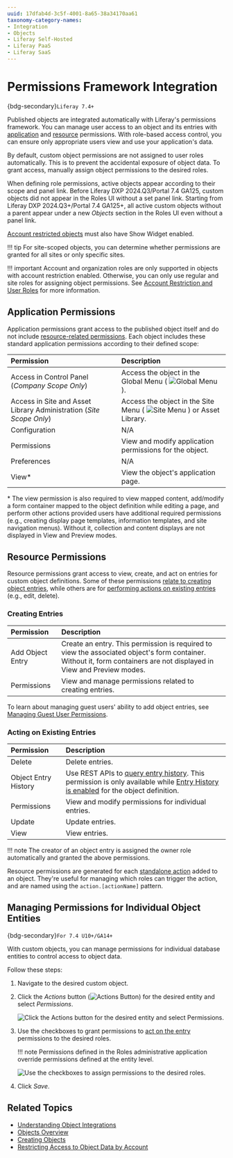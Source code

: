 ```yaml
---
uuid: 17dfab4d-3c5f-4001-8a65-38a34170aa61
taxonomy-category-names:
- Integration
- Objects
- Liferay Self-Hosted
- Liferay PaaS
- Liferay SaaS
---
```

# Permissions Framework Integration

{bdg-secondary}`Liferay 7.4+`

Published objects are integrated automatically with Liferay's permissions framework. You can manage user access to an object and its entries with [application](#application-permissions) and [resource](#resource-permissions) permissions. With role-based access control, you can ensure only appropriate users view and use your application's data.

By default, custom object permissions are not assigned to user roles automatically. This is to prevent the accidental exposure of object data. To grant access, manually assign object permissions to the desired roles.

When defining role permissions, active objects appear according to their scope and panel link. Before Liferay DXP 2024.Q3/Portal 7.4 GA125, custom objects did not appear in the Roles UI without a set panel link. Starting from Liferay DXP 2024.Q3+/Portal 7.4 GA125+, all active custom objects without a parent appear under a new *Objects* section in the Roles UI even without a panel link.

[Account restricted objects](../creating-and-managing-objects/using-system-objects-with-custom-objects/restricting-access-to-object-data-by-account.md) must also have Show Widget enabled.

!!! tip
    For site-scoped objects, you can determine whether permissions are granted for all sites or only specific sites.

!!! important
    Account and organization roles are only supported in objects with account restriction enabled. Otherwise, you can only use regular and site roles for assigning object permissions. See [Account Restriction and User Roles](../creating-and-managing-objects/using-system-objects-with-custom-objects/restricting-access-to-object-data-by-account.md#account-restriction-and-user-roles) for more information.

## Application Permissions

Application permissions grant access to the published object itself and do not include [resource-related permissions](#resource-permissions). Each object includes these standard application permissions according to their defined scope:

| Permission                                                          | Description                                                                                                  |
| :------------------------------------------------------------------ | :----------------------------------------------------------------------------------------------------------- |
| Access in Control Panel (*Company Scope Only*)                      | Access the object in the Global Menu ( ![Global Menu](../../../images/icon-applications-menu.png) ).         |
| Access in Site and Asset Library Administration (*Site Scope Only*) | Access the object in the Site Menu ( ![Site Menu](../../../images/icon-product-menu.png) ) or Asset Library. |
| Configuration                                                       | N/A                                                                                                          |
| Permissions                                                         | View and modify application permissions for the object.                                                      |
| Preferences                                                         | N/A                                                                                                          |
| View*                                                               | View the object's application page.                                                                          |

\* The view permission is also required to view mapped content, add/modify a form container mapped to the object definition while editing a page, and perform other actions provided users have additional required permissions (e.g., creating display page templates, information templates, and site navigation menus). Without it, collection and content displays are not displayed in View and Preview modes.

## Resource Permissions

Resource permissions grant access to view, create, and act on entries for custom object definitions. Some of these permissions [relate to creating object entries](#creating-entries), while others are for [performing actions on existing entries](#acting-on-existing-entries) (e.g., edit, delete).

### Creating Entries

| Permission       | Description                                                                                                                                                           |
| :--------------- | :-------------------------------------------------------------------------------------------------------------------------------------------------------------------- |
| Add Object Entry | Create an entry. This permission is required to view the associated object's form container. Without it, form containers are not displayed in View and Preview modes. |
| Permissions      | View and manage permissions related to creating entries.                                                                                                              |

To learn about managing guest users' ability to add object entries, see [Managing Guest User Permissions](./managing-guest-user-entries.md).

### Acting on Existing Entries

| Permission           | Description                                                                                                                                                                                                                                                                                       |
| :------------------- | :------------------------------------------------------------------------------------------------------------------------------------------------------------------------------------------------------------------------------------------------------------------------------------------------ |
| Delete               | Delete entries.                                                                                                                                                                                                                                                                                   |
| Object Entry History | Use REST APIs to [query entry history](./using-custom-object-apis/using-nestedfields-to-audit-entry-history.md). This permission is only available while [Entry History is enabled](../creating-and-managing-objects/auditing-object-events.md#enabling-entry-history) for the object definition. |
| Permissions          | View and modify permissions for individual entries.                                                                                                                                                                                                                                               |
| Update               | Update entries.                                                                                                                                                                                                                                                                                   |
| View                 | View entries.                                                                                                                                                                                                                                                                                     |

!!! note
    The creator of an object entry is assigned the owner role automatically and granted the above permissions.

Resource permissions are generated for each [standalone action](../creating-and-managing-objects/actions/using-manual-actions.md) added to an object. They're useful for managing which roles can trigger the action, and are named using the `action.[actionName]` pattern.

## Managing Permissions for Individual Object Entities

{bdg-secondary}`For 7.4 U10+/GA14+`

With custom objects, you can manage permissions for individual database entities to control access to object data.

Follow these steps:

1. Navigate to the desired custom object.

1. Click the *Actions* button (![Actions Button](../../../images/icon-actions.png)) for the desired entity and select *Permissions*.

   ![Click the Actions button for the desired entity and select Permissions.](./permissions-framework-integration/images/01.png)

1. Use the checkboxes to grant permissions to [act on the entry](#acting-on-existing-entries) permissions to the desired roles.

   !!! note
       Permissions defined in the Roles administrative application override permissions defined at the entity level.

   ![Use the checkboxes to assign permissions to the desired roles.](./permissions-framework-integration/images/02.png)

1. Click *Save*.

## Related Topics

* [Understanding Object Integrations](../understanding-object-integrations.md)
* [Objects Overview](../../objects.md)
* [Creating Objects](../creating-and-managing-objects/creating-objects.md)
* [Restricting Access to Object Data by Account](../creating-and-managing-objects/using-system-objects-with-custom-objects/restricting-access-to-object-data-by-account.md)
